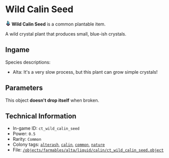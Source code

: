 # Wild Calin Seed

<img src="https://raw.githubusercontent.com/Ceterai/Enternia/main/objects/farmables/alta/liquid/calin/icon.png" alt="Wild Calin Seed icon" loading="lazy" height="16px" width="auto" /> **Wild Calin Seed** is a common plantable item.

A wild crystal plant that produces small, blue-ish crystals.

## Ingame

Species descriptions:

- Alta: It's a very slow process, but this plant can grow simple crystals!

## Parameters

This object **doesn't drop itself** when broken.

## Technical Information

- In-game ID: `ct_wild_calin_seed`
- Power: `0.5`
- Rarity: `Common`
- Colony tags: [`alterash`](https://ceterai.github.io/MyEnternia/Wiki/Tags/Alterash), [`calin`](https://ceterai.github.io/MyEnternia/Wiki/Tags/Calin), [`common`](https://ceterai.github.io/MyEnternia/Wiki/Tags/Common), [`nature`](https://ceterai.github.io/MyEnternia/Wiki/Tags/Nature)
- File: [`/objects/farmables/alta/liquid/calin/ct_wild_calin_seed.object`](https://github.com/Ceterai/Enternia/blob/main/objects/farmables/alta/liquid/calin/ct_wild_calin_seed.object)
